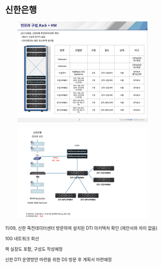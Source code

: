 # 신한은행

<figure><img src="../../.gitbook/assets/image (17).png" alt=""><figcaption></figcaption></figure>

<figure><img src="../../.gitbook/assets/image (18).png" alt=""><figcaption></figcaption></figure>



11/09, 신한 죽전데이터센터 방문하여 설치된 DTI 아키텍처 확인 (제안서와 차이 없음)

10G 네트워크 회선&#x20;

랙 실장도 포함, 구성도 작성예정

신한 DTI 운영방안 마련을 위한 DS 방문 후 계획서 마련예정
